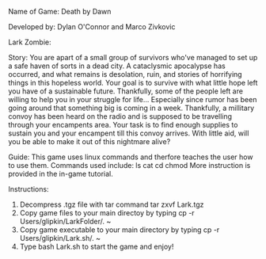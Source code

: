 Name of Game: Death by Dawn

Developed by: Dylan O'Connor and Marco Zivkovic

Lark Zombie:

Story:
You are apart of a small group of survivors who've managed to set up a safe haven of sorts in a dead city. A cataclysmic apocalypse has occurred, and what remains is
desolation, ruin, and stories of horrifying things in this hopeless world. Your goal is to survive with what little hope left you have of a sustainable future.
Thankfully, some of the people left are willing to help you in your struggle for life... Especially since rumor has been going around that something big
is coming in a week. Thankfully, a millitary convoy has been heard on the radio and is supposed to be travelling through your encampents area.
Your task is to find enough supplies to sustain you and your encampent till this convoy arrives. With little aid, will you be able to make it out of this
nightmare alive?

Guide:
This game uses linux commands and therfore teaches the user how to use them.
Commands used include:
  ls
  cat
  cd
  chmod
More instruction is provided in the in-game tutorial.

Instructions:
1. Decompress .tgz file with tar command tar zxvf Lark.tgz
2. Copy game files to your main directoy by typing cp -r Users/glipkin/LarkFolder/. ~
3. Copy game executable to your main directory by typing cp -r Users/glipkin/Lark.sh/. ~
4. Type bash Lark.sh to start the game and enjoy!

